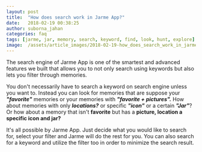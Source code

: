 ```yaml
---
layout: post
title:  "How does search work in Jarme App?"
date:   2018-02-19 00:38:25
author: suborna_jahan
categories: faq
tags: [jarme, jar, memory, search, keyword, find, look, hunt, explore]
image:  /assets/article_images/2018-02-19-how_does_search_work_in_jarme_app/cover.jpg
---
```


The search engine of Jarme App is one of the smartest and advanced features we built that allows you to not only search using keywords but also lets you filter through memories.

You don't necessarily have to search a keyword on search engine unless you want to. Instead you can look for memories that are suppose your ***"favorite"*** memories or your memories with ***"favorite + pictures".*** How about memories with only ***locations?*** or specific ***"icon"*** or a certain ***"Jar"***? Or how about a memory that isn't **favorite** but has a **picture, location a specific icon and jar?**

It's all possible by Jarme App. Just decide what you would like to search for, select your filter and Jarme will do the rest for you. You can also search for a keyword and utilize the filter too in order to minimize the search result.